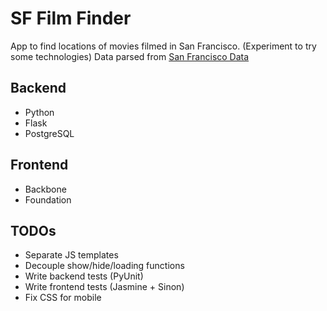 SF Film Finder
==============
App to find locations of movies filmed in San Francisco. (Experiment to try some technologies)
Data parsed from [San Francisco Data](https://data.sfgov.org/)

Backend
-------
* Python
* Flask
* PostgreSQL

Frontend
--------
* Backbone
* Foundation

TODOs
-----
* Separate JS templates
* Decouple show/hide/loading functions
* Write backend tests (PyUnit)
* Write frontend tests (Jasmine + Sinon)
* Fix CSS for mobile
